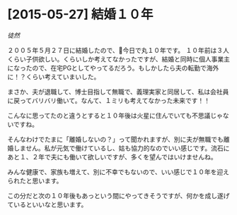 # [2015-05-27] 結婚１０年
_徒然_

２００５年５月２７日に結婚したので、今日で丸１０年です。
１０年前は３人くらい子供欲しい。くらいしか考えてなかったですが、結婚と同時に個人事業主になったので、在宅PGとしてやってるだろう。もしかしたら夫の転勤で海外に！？くらい考えていまいした。

まさか、夫が退職して、博士目指して無職で、義理実家と同居して、私は会社員に戻ってバリバリ働いて。なんて、１ミリも考えてなかった未来です！！

こんなに思ってたのと違うとすると１０年後は火星に住んでいても不思議じゃないですね。

そんなわけでたまに「離婚しないの？」って聞かれますが、別に夫が無職でも離婚しません。私が元気で働けているし、姑も協力的なのでいい感じです。流石にあと１、２年で夫にも働いて欲しいですが、多くを望んではいけませんね。

みんな健康で、家族も増えて、別に不幸でもないので、いい感じで１０年を迎えられたと思います。

この分だと次の１０年後もあっという間にやってきそうですが、何かを成し遂げているといいなと思います。

